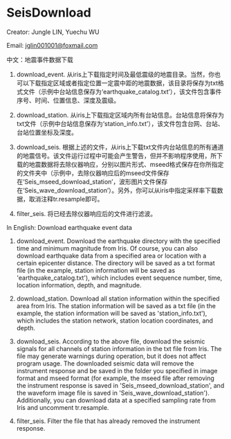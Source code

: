 # SeisDownload
Creator: Jungle LIN, Yuechu WU

Email: jglin001001@foxmail.com

中文：地震事件数据下载
1. download_event.  从iris上下载指定时间及最低震级的地震目录。当然，你也可以下载指定区域或者指定位置一定震中距的地震数据，该目录将保存为txt格式文件（示例中台站信息保存为‘earthquake_catalog.txt’），该文件包含事件序号、时间、位置信息、深度及震级。
   
2. download_station.  从iris上下载指定区域内所有台站信息。台站信息将保存为txt文件（示例中台站信息保存为‘station_info.txt’），该文件包含台网、台站、台站位置坐标及深度。
   
3. download_seis.  根据上述的文件，从iris上下载txt文件内台站信息的所有通道的地震信号。该文件运行过程中可能会产生警告，但并不影响程序使用，所下载的地震数据将去除仪器响应，分别以图片形式、mseed格式保存在你所指定的文件夹中（示例中，去除仪器响应后的mseed文件保存在‘Seis_mseed_download_station’，波形图片文件保存在‘Seis_wave_download_station’）。另外，你可以从iris中指定采样率下载数据，取消注释tr.resample即可。
   
4. filter_seis.  将已经去除仪器响应后的文件进行滤波。

In English: Download earthquake event data
1. download_event. Download the earthquake directory with the specified time and minimum magnitude from Iris. Of course, you can also download earthquake data from a specified area or location with a certain epicenter distance. The directory will be saved as a txt format file (in the example, station information will be saved as 'earthquake_catalog.txt'), which includes event sequence number, time, location information, depth, and magnitude.
   
2. download_station. Download all station information within the specified area from Iris. The station information will be saved as a txt file (in the example, the station information will be saved as 'station_info.txt'), which includes the station network, station location coordinates, and depth.

3. download_seis. According to the above file, download the seismic signals for all channels of station information in the txt file from Iris. The file may generate warnings during operation, but it does not affect program usage. The downloaded seismic data will remove the instrument response and be saved in the folder you specified in image format and mseed format (for example, the mseed file after removing the instrument response is saved in 'Seis_mseed_download_station', and the waveform image file is saved in 'Seis_wave_download_station'). Additionally, you can download data at a specified sampling rate from Iris and uncomment tr.resample.
   
4. filter_seis. Filter the file that has already removed the instrument response.
